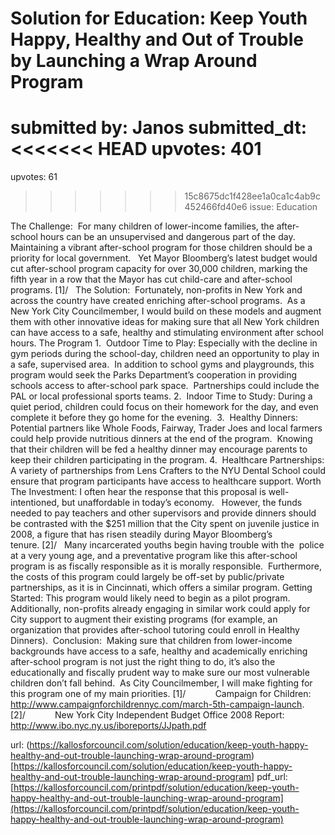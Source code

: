 # Solution for Education: Keep Youth Happy, Healthy and Out of Trouble by Launching a Wrap Around Program #

submitted by: Janos
submitted_dt: 
<<<<<<< HEAD
upvotes: 401
=======
upvotes: 61
>>>>>>> 15c8675dc1f428ee1a0ca1c4ab9c452466fd40e6
issue: Education

The Challenge:  For many children of lower-income families, the after-school hours can be an unsupervised and dangerous part of the day. Maintaining a vibrant after-school program for those children should be a priority for local government.   Yet Mayor Bloomberg’s latest budget would cut after-school program capacity for over 30,000 children, marking the fifth year in a row that the Mayor has cut child-care and after-school programs. [1]/  
The Solution:  Fortunately, non-profits in New York and across the country have created enriching after-school programs.  As a New York City Councilmember, I would build on these models and augment them with other innovative ideas for making sure that all New York children can have access to a safe, healthy and stimulating environment after school hours.
The Program
1.  Outdoor Time to Play: Especially with the decline in gym periods during the school-day, children need an opportunity to play in a safe, supervised area.  In addition to school gyms and playgrounds, this program would seek the Parks Department’s cooperation in providing schools access to after-school park space.  Partnerships could include the PAL or local professional sports teams.
2.  Indoor Time to Study: During a quiet period, children could focus on their homework for the day, and even complete it before they go home for the evening. 
3.  Healthy Dinners: Potential partners like Whole Foods, Fairway, Trader Joes and local farmers could help provide nutritious dinners at the end of the program.  Knowing that their children will be fed a healthy dinner may encourage parents to keep their children participating in the program.
4.  Healthcare Partnerships: A variety of partnerships from Lens Crafters to the NYU Dental School could ensure that program participants have access to healthcare support.
Worth The Investment: I often hear the response that this proposal is well-intentioned, but unaffordable in today’s economy.   However, the funds needed to pay teachers and other supervisors and provide dinners should be contrasted with the $251 million that the City spent on juvenile justice in 2008, a figure that has risen steadily during Mayor Bloomberg’s tenure. [2]/   Many incarcerated youths begin having trouble with the  police at a very young age, and a preventative program like this after-school program is as fiscally responsible as it is morally responsible.  Furthermore, the costs of this program could largely be off-set by public/private partnerships, as it is in Cincinnati, which offers a similar program.
Getting Started: This program would likely need to begin as a pilot program.  Additionally, non-profits already engaging in similar work could apply for City support to augment their existing programs (for example, an organization that provides after-school tutoring could enroll in Healthy Dinners). 
Conclusion:  Making sure that children from lower-income backgrounds have access to a safe, healthy and academically enriching after-school program is not just the right thing to do, it’s also the educationally and fiscally prudent way to make sure our most vulnerable children don’t fall behind.  As City Councilmember, I will make fighting for this program one of my main priorities.
[1]/            Campaign for Children: http://www.campaignforchildrennyc.com/march-5th-campaign-launch.
[2]/            New York City Independent Budget Office 2008 Report: http://www.ibo.nyc.ny.us/iboreports/JJpath.pdf

url: (https://kallosforcouncil.com/solution/education/keep-youth-happy-healthy-and-out-trouble-launching-wrap-around-program)[https://kallosforcouncil.com/solution/education/keep-youth-happy-healthy-and-out-trouble-launching-wrap-around-program]
pdf_url: [https://kallosforcouncil.com/printpdf/solution/education/keep-youth-happy-healthy-and-out-trouble-launching-wrap-around-program](https://kallosforcouncil.com/printpdf/solution/education/keep-youth-happy-healthy-and-out-trouble-launching-wrap-around-program)